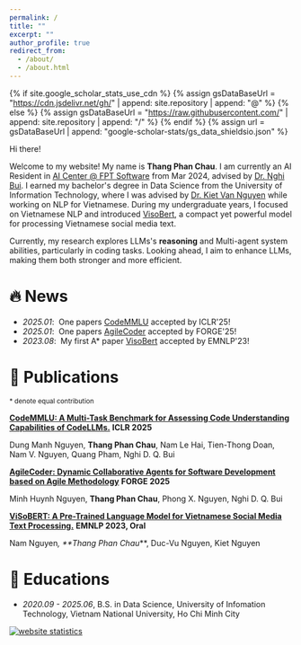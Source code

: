 ```yaml
---
permalink: /
title: ""
excerpt: ""
author_profile: true
redirect_from: 
  - /about/
  - /about.html
---
```


{% if site.google_scholar_stats_use_cdn %}
{% assign gsDataBaseUrl = "https://cdn.jsdelivr.net/gh/" | append: site.repository | append: "@" %}
{% else %}
{% assign gsDataBaseUrl = "https://raw.githubusercontent.com/" | append: site.repository | append: "/" %}
{% endif %}
{% assign url = gsDataBaseUrl | append: "google-scholar-stats/gs_data_shieldsio.json" %}

<span class='anchor' id='about-me'></span>

Hi there! 

Welcome to my website!
My name is **Thang Phan Chau**. I am currently an AI Resident in [AI Center @ FPT Software](https://fpt-aicenter.com/) from Mar 2024,
advised by [Dr. Nghi Bui](https://bdqnghi.github.io/). I earned my bachelor's degree in Data Science from the University of Information Technology, where I was advised by [Dr. Kiet Van Nguyen](https://scholar.google.com.vn/citations?user=v3RSwOkAAAAJ&hl=en) while working on NLP for Vietnamese. During my undergraduate years, I focused on Vietnamese NLP and introduced [VisoBert](https://aclanthology.org/2023.emnlp-main.315/), a compact yet powerful model for processing Vietnamese social media text. 

Currently, my research explores LLMs's **reasoning** and Multi-agent system abilities, particularly in coding tasks. Looking ahead, I aim to enhance LLMs, making them both stronger and more efficient.


# 🔥 News
<!-- - *2025.07*: &nbsp;Graduate from the FPT AI Residency Program! Huge thanks to my mentors, all my brothers and sisters in the program! -->
- *2025.01*: &nbsp;One papers [CodeMMLU](https://openreview.net/forum?id=CahIEKCu5Q) accepted by ICLR'25!
- *2025.01*: &nbsp;One papers [AgileCoder](https://arxiv.org/abs/2406.11912) accepted by FORGE'25!
- *2023.08*: &nbsp;My first A* paper [VisoBert](https://aclanthology.org/2023.emnlp-main.315/) accepted by EMNLP'23! 

# 📝 Publications 
<sup>* denote equal contribution</sup>


[**CodeMMLU: A Multi-Task Benchmark for Assessing Code Understanding Capabilities of CodeLLMs.**](https://openreview.net/forum?id=CahIEKCu5Q)   **ICLR 2025**

Dung Manh Nguyen, **Thang Phan Chau**, Nam Le Hai, Tien-Thong Doan, Nam V. Nguyen, Quang Pham, Nghi D. Q. Bui

[**AgileCoder: Dynamic Collaborative Agents for Software Development based on Agile Methodology**](https://openreview.net/forum?id=CahIEKCu5Q)   **FORGE 2025**

Minh Huynh Nguyen, **Thang Phan Chau**, Phong X. Nguyen, Nghi D. Q. Bui

[**ViSoBERT: A Pre-Trained Language Model for Vietnamese Social Media Text Processing.**](https://aclanthology.org/2023.emnlp-main.315/)   **EMNLP 2023, Oral**

Nam Nguyen<sup>*</sup>, **Thang Phan Chau<sup>*</sup>**, Duc-Vu Nguyen, Kiet Nguyen

<!-- ### Preprint
TBF

# 🎖 Honors and Awards 
TBF -->

# 📖 Educations
- *2020.09 - 2025.06*, B.S. in Data Science, University of Infomation Technology, Vietnam National University, Ho Chi Minh City


<!-- Statcounter code for personal website
http://horseee.github.io on Google Sites (new) -->
<script type="text/javascript">
var sc_project=12946013; 
var sc_invisible=1; 
var sc_security="08b61411"; 
</script>
<script type="text/javascript"
src="https://www.statcounter.com/counter/counter.js"
async></script>
<noscript><div class="statcounter"><a title="website
statistics" href="https://statcounter.com/"
target="_blank"><img class="statcounter"
src="https://c.statcounter.com/12946013/0/08b61411/1/"
alt="website statistics"
referrerPolicy="no-referrer-when-downgrade"></a></div></noscript>
<!-- End of Statcounter Code -->
